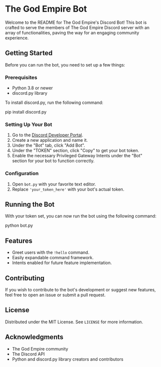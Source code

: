 # The God Empire Bot

Welcome to the README for The God Empire's Discord Bot! This bot is crafted to serve the members of The God Empire Discord server with an array of functionalities, paving the way for an engaging community experience.

## Getting Started

Before you can run the bot, you need to set up a few things:

### Prerequisites

- Python 3.8 or newer
- discord.py library

To install discord.py, run the following command:


pip install discord.py


### Setting Up Your Bot

1. Go to the [Discord Developer Portal](https://discord.com/developers/applications).
2. Create a new application and name it.
3. Under the "Bot" tab, click "Add Bot".
4. Under the "TOKEN" section, click "Copy" to get your bot token.
5. Enable the necessary Privileged Gateway Intents under the "Bot" section for your bot to function correctly.

### Configuration

1. Open `bot.py` with your favorite text editor.
2. Replace `'your_token_here'` with your bot's actual token.

## Running the Bot

With your token set, you can now run the bot using the following command:


python bot.py


## Features

- Greet users with the `!hello` command.
- Easily expandable command framework.
- Intents enabled for future feature implementation.

## Contributing

If you wish to contribute to the bot's development or suggest new features, feel free to open an issue or submit a pull request.

## License

Distributed under the MIT License. See `LICENSE` for more information.

## Acknowledgments

- The God Empire community
- The Discord API
- Python and discord.py library creators and contributors

